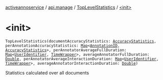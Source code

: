 [activeannoservice](../../index.md) / [api.manage](../index.md) / [TopLevelStatistics](index.md) / [&lt;init&gt;](./-init-.md)

# &lt;init&gt;

`TopLevelStatistics(documentAccuracyStatistics: `[`AccuracyStatistics`](../-accuracy-statistics/index.md)`, perAnnotationAccuracyStatistics: `[`Map`](https://kotlinlang.org/api/latest/jvm/stdlib/kotlin.collections/-map/index.html)`<`[`AnnotationID`](../../annotationdefinition/-annotation-i-d.md)`, `[`AccuracyStatistics`](../-accuracy-statistics/index.md)`>, perAnnotatorAverageFullDuration: `[`Map`](https://kotlinlang.org/api/latest/jvm/stdlib/kotlin.collections/-map/index.html)`<`[`UserIdentifier`](../../project.userroles/-user-identifier.md)`, `[`TimeWrapper`](../-time-wrapper/index.md)`>, averageAnnotatorFullDuration: `[`Double`](https://kotlinlang.org/api/latest/jvm/stdlib/kotlin/-double/index.html)`, perAnnotatorAverageInteractionDuration: `[`Map`](https://kotlinlang.org/api/latest/jvm/stdlib/kotlin.collections/-map/index.html)`<`[`UserIdentifier`](../../project.userroles/-user-identifier.md)`, `[`TimeWrapper`](../-time-wrapper/index.md)`>, averageAnnotatorInteractionDuration: `[`Double`](https://kotlinlang.org/api/latest/jvm/stdlib/kotlin/-double/index.html)`)`

Statistics calculated over all documents

